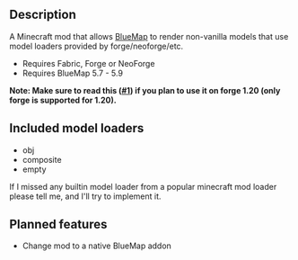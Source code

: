 ## Description
A Minecraft mod that allows [BlueMap](https://github.com/BlueMap-Minecraft/BlueMap) to render non-vanilla models that use model loaders provided by forge/neoforge/etc.

- Requires Fabric, Forge or NeoForge
- Requires BlueMap 5.7 - 5.9

**Note: Make sure to read this ([#1](https://github.com/Uiniel/BlueMapModelLoaders/issues/1#issuecomment-3109576304)) if you plan to use it on forge 1.20 (only forge is supported for 1.20).**

## Included model loaders
- obj
- composite
- empty

If I missed any builtin model loader from a popular minecraft mod loader please tell me, and I'll try to implement it. 

## Planned features
- Change mod to a native BlueMap addon
